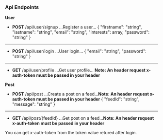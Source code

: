 
### Api Endpoints

**User**
- **POST** /api/user/signup  ...Register a user...
{
    "firstname": "string",
    "lastname": "string",
    "email": "string",
    "interests": array,
    "password": "string"
}
----------------------------------------
- **POST** /api/user/login  ...User login...
{
    "email": "string",
    "password": "string"
}
--------------------------------------
- **GET** /api/user/profile   ...Get user profile... **Note: An header request x-auth-token must be passed in your header**



**Post**
- **POST** /api/post ...Create a post on a feed...**Note: An header request x-auth-token must be passed in your header**
{
    "feedId": "string",
    "message": "string"
}
------------------------------
- **GET** /api/post/{feedId}  ...Get post on a feed...**Note: An header request x-auth-token must be passed in your header**

You can get x-auth-token from the token value retured after login.<br />
